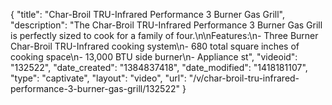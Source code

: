 {
    "title": "Char-Broil TRU-Infrared Performance 3 Burner Gas Grill",
    "description": "The Char-Broil TRU-Infrared Performance 3 Burner Gas Grill is perfectly sized to cook for a family of four.\n\nFeatures:\n- Three Burner Char-Broil TRU-Infrared cooking system\n- 680 total square inches of cooking space\n- 13,000 BTU side burner\n- Appliance st",
    "videoid": "132522",
    "date_created": "1384837418",
    "date_modified": "1418181107",
    "type": "captivate",
    "layout": "video",
    "url": "\/v\/char-broil-tru-infrared-performance-3-burner-gas-grill\/132522"
}